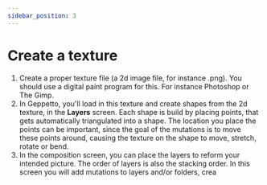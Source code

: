 ```yaml
---
sidebar_position: 3
---
```


# Create a texture

1. Create a proper texture file (a 2d image file, for instance .png). You should
   use a digital paint program for this. For instance Photoshop or The Gimp.
2. In Geppetto, you'll load in this texture and create shapes from the 2d
   texture, in the **Layers** screen. Each shape is build by placing points,
   that gets automatically triangulated into a shape. The location you place the
   points can be important, since the goal of the mutations is to move these
   points around, causing the texture on the shape to move, stretch, rotate or
   bend.
3. In the composition screen, you can place the layers to reform your
   intended picture. The order of layers is also the stacking order. In this
   screen you will add mutations to layers and/or folders, crea
